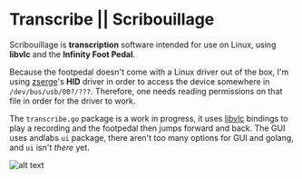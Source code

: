 # Transcribe || Scribouillage

Scribouillage is **transcription** software intended for use on Linux, using **libvlc** and the **Infinity Foot Pedal**. 

Because the footpedal doesn't come with a Linux driver out of the box, I'm using [zserge](https://github.com/zserge)'s **HID** driver in order to access the device somewhere in `/dev/bus/usb/00?/???`. Therefore, one needs reading permissions on that file in order for the driver to work.

The `transcribe.go` package is a work in progress, it uses [libvlc](https://github.com/adrg/libvlc-go) bindings to play a recording and the footpedal then jumps forward and back. The GUI uses andlabs `ui` package, there aren't too many options for GUI and golang, and `ui` isn't *there* yet.

![alt text](http://polypmer.github.io/img/scribouillage.png "Scribouillage Screenshot")
